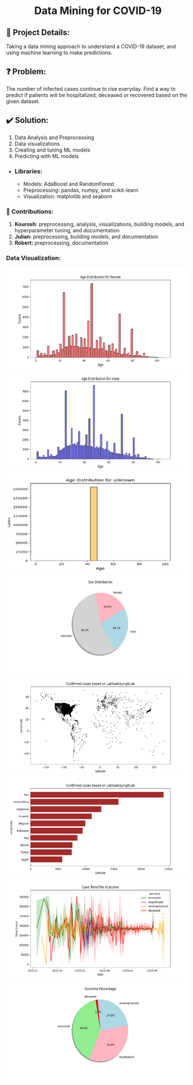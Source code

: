 <h1 align="center">Data Mining for COVID-19</h1>

## 📝 **Project Details:**
Taking a data mining approach to understand a COVID-19 dataset, and using machine learning to make predictions.

## ❓ **Problem:**
The number of infected cases continue to rise everyday. Find a way to predict if patients will be hospitalized, deceased or recovered based on the given dataset.

## ✔️ **Solution:**
1. Data Analysis and Preprocessing
2. Data visualizations
3. Creating and tuning ML models
4. Predicting with ML models

- ### Libraries:
    * Models: AdaBoost and RandomForest
    * Preprocessing: pandas, numpy, and scikit-learn
    * Visualization: matplotlib and seaborn


### 🤝 **Contributions:** 
1. **Kourosh:** preprocessing, analysis, visualizations, building models, and hyperparameter tuning, and documentation
2. **Julian:** preprocessing, building models, and documentation
3. **Robert:** preprocessing, documentation

### **Data Visualization:**
<p align="center">
  <img width=495 height=275 src="milestone-1/plots/age-distribution-for-female-histogram.png"/>
  <img width=495 height=275 src="milestone-1/plots/age-distribution-for-male-histogram.png"/>
  <img width=495 height=275 src="milestone-1/plots/age-distribution-for-unknown-histogram.png"/>
  <img width=495 height=275 src="milestone-1/plots/sex-distribution-pie-chart.png"/>
  <img width=495 height=275 src="milestone-1/plots/location_cases.png"/>
  <img width=495 height=275 src="milestone-1/plots/country_with_most_death.png"/>
  <img width=495 height=275 src="milestone-1/plots/time-series-trend-per-outcome.png"/>
  <img width=495 height=275 src="milestone-1/plots/outcome-distribution-pie-chart.png"/>
</p>